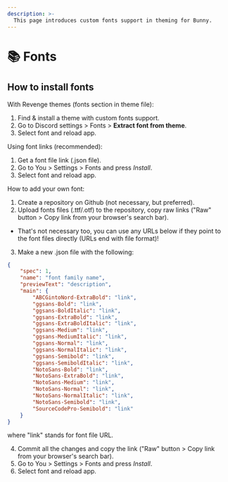 ```yaml
---
description: >-
  This page introduces custom fonts support in theming for Bunny.
---
```


# 📚 Fonts

## How to install fonts

With Revenge themes (fonts section in theme file):
1. Find & install a theme with custom fonts support.
2. Go to Discord settings > Fonts > **Extract font from theme**.
3. Select font and reload app.

Using font links (recommended):
1. Get a font file link (.json file).
2. Go to You > Settings > Fonts and press *Install*.
3. Select font and reload app.

How to add your own font:
1. Create a repository on Github (not necessary, but preferred).
2. Upload fonts files (.ttf/.otf) to the repository, copy raw links ("Raw" button > Copy link from your browser's search bar).
- That's not necessary too, you can use any URLs below if they point to the font files directly (URLs end with file format)!
3. Make a new .json file with the following:
```json
{
    "spec": 1,
    "name": "font family name",
    "previewText": "description",
    "main": {
        "ABCGintoNord-ExtraBold": "link",
        "ggsans-Bold": "link",
        "ggsans-BoldItalic": "link",
        "ggsans-ExtraBold": "link",
        "ggsans-ExtraBoldItalic": "link",
        "ggsans-Medium": "link",
        "ggsans-MediumItalic": "link",
        "ggsans-Normal": "link",
        "ggsans-NormalItalic": "link",
        "ggsans-Semibold": "link",
        "ggsans-SemiboldItalic": "link",
        "NotoSans-Bold": "link",
        "NotoSans-ExtraBold": "link",
        "NotoSans-Medium": "link",
        "NotoSans-Normal": "link",
        "NotoSans-NormalItalic": "link",
        "NotoSans-Semibold": "link",
        "SourceCodePro-Semibold": "link"
    }
}
```
where "link" stands for font file URL.

4. Commit all the changes and copy the link ("Raw" button > Copy link from your browser's search bar).
5. Go to You > Settings > Fonts and press *Install*.
6. Select font and reload app.
